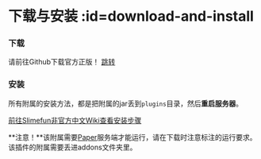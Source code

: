 # 下载与安装 :id=download-and-install

### 下载

请前往Github下载官方正版！ [跳转](https://github.com/SlimefunReloadingProject/RykenSlimeCustomizer/)

### 安装

所有附属的安装方法，都是把附属的jar丢到`plugins`目录，然后**重启服务器**。

[前往Slimefun非官方中文Wiki查看安装步骤](https://slimefun-addons-wiki.guizhanss.cn/Install?id=%e5%ae%89%e8%a3%85)

**注意！**该附属需要[Paper](https://papermc.io/downloads)服务端才能运行，请在下载时注意标注的运行要求。该插件的附属需要丢进addons文件夹里。

